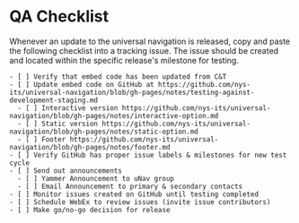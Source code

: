  
# QA Checklist
Whenever an update to the universal navigation is released, copy and paste the following checklist into a tracking issue.  The issue should be created and located within the specific release's milestone for testing.
```
- [ ] Verify that embed code has been updated from C&T 
- [ ] Update embed code on GitHub at https://github.com/nys-its/universal-navigation/blob/gh-pages/notes/testing-against-development-staging.md 
  - [ ] Interactive version https://github.com/nys-its/universal-navigation/blob/gh-pages/notes/interactive-option.md  
  - [ ] Static version https://github.com/nys-its/universal-navigation/blob/gh-pages/notes/static-option.md  
  - [ ] Footer https://github.com/nys-its/universal-navigation/blob/gh-pages/notes/footer.md  
- [ ] Verify GitHub has proper issue labels & milestones for new test cycle 
- [ ] Send out announcements 
  - [ ] Yammer Announcement to uNav group 
  - [ ] Email Announcement to primary & secondary contacts 
- [ ] Monitor issues created on GitHub until testing completed 
- [ ] Schedule WebEx to review issues (invite issue contributors)
- [ ] Make go/no-go decision for release
```
